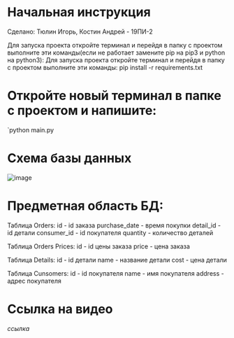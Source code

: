 # Начальная инструкция 
Сделано:
Тюлин Игорь, Костин Андрей - 19ПИ-2

Для запуска проекта откройте терминал и перейдя в папку с проектом выполните эти команды(если не работает замените pip на pip3 и python на python3): Для запуска проекта откройте терминал и перейдя в папку с проектом выполните эти команды: pip install -r requirements.txt

# Откройте новый терминал в папке с проектом и напишите:
`python main.py

# Схема базы данных
![image](https://user-images.githubusercontent.com/57899934/121786283-91348200-cbc7-11eb-902a-754b98228236.png)

# Предметная область БД:

Таблица Orders:
id - id заказа
purchase_date - время покупки
detail_id - id детали
consumer_id - id покупателя
quantity - количество деталей

Таблица Orders Prices:
id - id цены заказа
price - цена заказа

Таблица Details:
id - id детали
name - название детали
cost - цена детали

Таблица Cunsomers:
id - id покупателя
name - имя покупателя
address - адрес покупателя

# Ссылка на видео
*ссылка*

